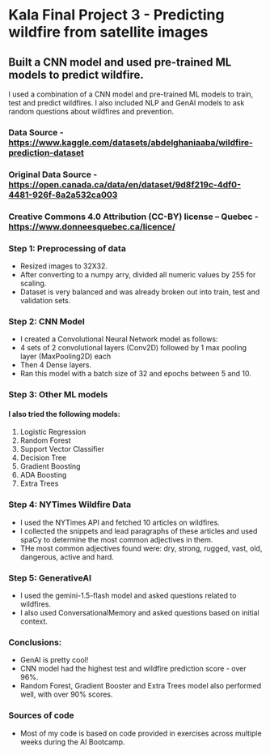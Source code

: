 # Kala Final Project 3 - Predicting wildfire from satellite images

## Built a CNN model and used pre-trained ML models to predict wildfire.
I used a combination of a CNN model and pre-trained ML models to train, test and predict wildfires. I also included NLP and GenAI models to ask random questions about wildfires and prevention.

### Data Source - https://www.kaggle.com/datasets/abdelghaniaaba/wildfire-prediction-dataset
### Original Data Source - https://open.canada.ca/data/en/dataset/9d8f219c-4df0-4481-926f-8a2a532ca003
### Creative Commons 4.0 Attribution (CC-BY) license – Quebec - https://www.donneesquebec.ca/licence/

### Step 1: Preprocessing of data
* Resized images to 32X32.
* After converting to a numpy arry, divided all numeric values by 255 for scaling.
* Dataset is very balanced and was already broken out into train, test and validation sets.

### Step 2: CNN Model
* I created a Convolutional Neural Network model as follows:
* 4 sets of 2 convolutional layers (Conv2D) followed by 1 max pooling layer (MaxPooling2D) each
* Then 4 Dense layers.
* Ran this model with a batch size of 32 and epochs between 5 and 10.

### Step 3: Other ML models
#### I also tried the following models:
1. Logistic Regression
1. Random Forest
1. Support Vector Classifier
1. Decision Tree
1. Gradient Boosting
1. ADA Boosting
1. Extra Trees

### Step 4: NYTimes Wildfire Data
* I used the NYTimes API and fetched 10 articles on wildfires.
* I collected the snippets and lead paragraphs of these articles and used spaCy to determine the most common adjectives in them.
* THe most common adjectives found were: dry, strong, rugged, vast, old, dangerous, active and hard.

### Step 5: GenerativeAI
* I used the gemini-1.5-flash model and asked questions related to wildfires.
* I also used ConversationalMemory and asked questions based on initial context.

### Conclusions:
* GenAI is pretty cool!
* CNN model had the highest test and wildfire prediction score - over 96%.
* Random Forest, Gradient Booster and Extra Trees model also performed well, with over 90% scores.

### Sources of code
* Most of my code is based on code provided in exercises across multiple weeks during the AI Bootcamp.